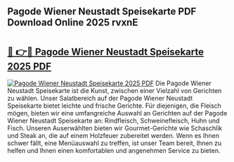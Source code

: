 ## Pagode Wiener Neustadt Speisekarte PDF Download Online 2025 rvxnE

# <h2><a href="http://gcb0e6j.nevu.top/?p=Pagode+Wiener+Neustadt+Speisekarte">🔗 👉🔴 Pagode Wiener Neustadt Speisekarte 2025 PDF</a></h2>

[![Pagode Wiener Neustadt Speisekarte 2025 PDF](https://i.imgur.com/dBaPXMq.png)](http://gcb0e6j.nevu.top/?p=Pagode+Wiener+Neustadt+Speisekarte)
Die Pagode Wiener Neustadt Speisekarte ist die Kunst, zwischen einer Vielzahl von Gerichten zu wählen. Unser Salatbereich auf der Pagode Wiener Neustadt Speisekarte bietet leichte und frische Gerichte. Für diejenigen, die Fleisch mögen, bieten wir eine umfangreiche Auswahl an Gerichten auf der Pagode Wiener Neustadt Speisekarte an: Rindfleisch, Schweinefleisch, Huhn und Fisch. Unseren Auserwählten bieten wir Gourmet-Gerichte wie Schaschlik und Steak an, die auf einem Holzfeuer zubereitet werden. Wenn es Ihnen schwer fällt, eine Menüauswahl zu treffen, ist unser Team bereit, Ihnen zu helfen und Ihnen einen komfortablen und angenehmen Service zu bieten.
